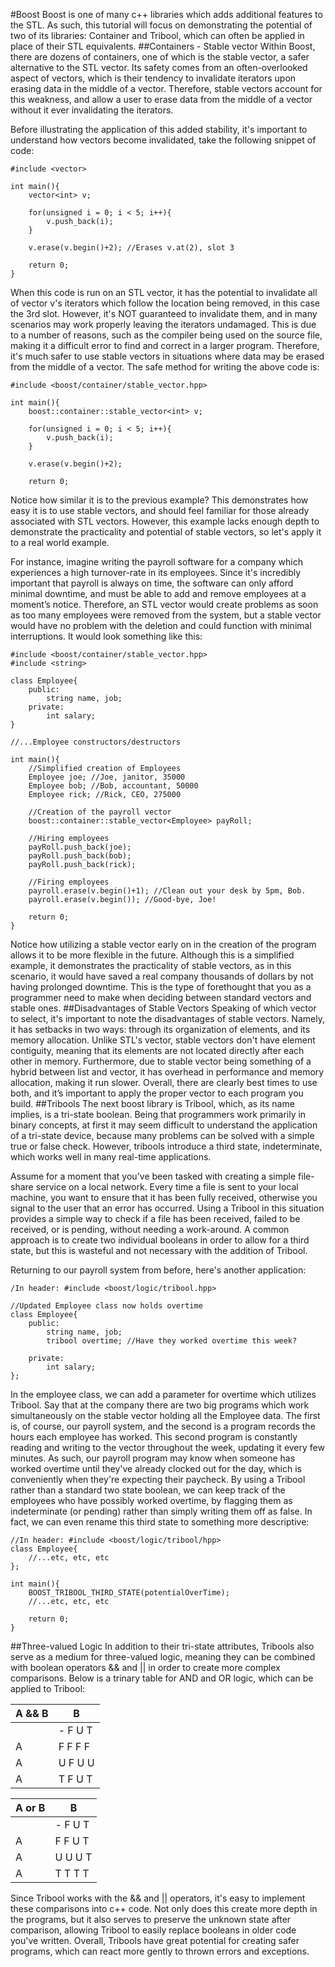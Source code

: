 #Boost
Boost is one of many c++ libraries which adds additional features to the STL. As such, this tutorial will focus on demonstrating the potential of two of its libraries: Container and Tribool, which can often be applied in place of their STL equivalents.
##Containers - Stable vector
Within Boost, there are dozens of containers, one of which is the stable vector, a safer alternative to the STL vector. Its safety comes from an often-overlooked aspect of vectors, which is their tendency to invalidate iterators upon erasing data in the middle of a vector. Therefore, stable vectors account for this weakness, and allow a user to erase data from the middle of a vector without it ever invalidating the iterators.

Before illustrating the application of this added stability, it's important to understand how vectors become invalidated,
take the following snippet of code:
```
#include <vector>

int main(){
    vector<int> v;
    
    for(unsigned i = 0; i < 5; i++){
        v.push_back(i);
    }

    v.erase(v.begin()+2); //Erases v.at(2), slot 3

    return 0;
}
```
When this code is run on an STL vector, it has the potential to invalidate all of vector v's iterators which follow the location being removed, in this case the 3rd slot. However, it's NOT guaranteed to invalidate them, and in many scenarios may work properly leaving the iterators undamaged. This is due to a number of reasons, such as the compiler being used on the source file, making it a difficult error to find and correct in a larger program. Therefore, it's much safer to use stable vectors in situations where data may be erased from the middle of a vector. The safe method for writing the above code is:
```
#include <boost/container/stable_vector.hpp>

int main(){
    boost::container::stable_vector<int> v;
    
    for(unsigned i = 0; i < 5; i++){
        v.push_back(i);
    }
    
    v.erase(v.begin()+2);
    
    return 0;
```
Notice how similar it is to the previous example? This demonstrates how easy it is to use stable vectors, and should feel familiar for those already associated with STL vectors. However, this example lacks enough depth to demonstrate the practicality and potential of stable vectors, so let's apply it to a real world example.

For instance, imagine writing the payroll software for a company which experiences a high turnover-rate in its employees. Since it's incredibly important that payroll is always on time, the software can only afford minimal downtime, and must be able to add and remove employees at a moment’s notice. Therefore, an STL vector would create problems as soon as too many employees were removed from the system, but a stable vector would have no problem with the deletion and could function with minimal interruptions. It would look something like this:
```
#include <boost/container/stable_vector.hpp>
#include <string>

class Employee{
    public:
        string name, job;
    private:
        int salary;
}

//...Employee constructors/destructors

int main(){
    //Simplified creation of Employees
    Employee joe; //Joe, janitor, 35000
    Employee bob; //Bob, accountant, 50000
    Employee rick; //Rick, CEO, 275000 
    
    //Creation of the payroll vector
    boost::container::stable_vector<Employee> payRoll;

    //Hiring employees
    payRoll.push_back(joe);
    payRoll.push_back(bob);
    payRoll.push_back(rick);

    //Firing employees
    payroll.erase(v.begin()+1); //Clean out your desk by 5pm, Bob.
    payroll.erase(v.begin()); //Good-bye, Joe!

    return 0;
}
```
Notice how utilizing a stable vector early on in the creation of the program allows it to be more flexible in the future. Although this is a simplified example, it demonstrates the practicality of stable vectors, as in this scenario, it would have saved a real company thousands of dollars by not having prolonged downtime. This is the type of forethought that you as a programmer need to make when deciding between standard vectors and stable ones.
##Disadvantages of Stable Vectors
Speaking of which vector to select, it's important to note the disadvantages of stable vectors. Namely, it has setbacks in two ways: through its organization of elements, and its memory allocation. Unlike STL's vector, stable vectors don't have element contiguity, meaning that its elements are not located directly after each other in memory. Furthermore, due to stable vector being something of a hybrid between list and vector, it has overhead in performance and memory allocation, making it run slower. Overall, there are clearly best times to use both, and it’s important to apply the proper vector to each program you build. 
##Tribools
The next boost library is Tribool, which, as its name implies, is a tri-state boolean. Being that programmers work primarily in binary concepts, at first it may seem difficult to understand the application of a tri-state device, because many problems can be solved with a simple true or false check. However, tribools introduce a third state, indeterminate, which works well in many real-time applications.

Assume for a moment that you've been tasked with creating a simple file-share service on a local network. Every time a file is sent to your local machine, you want to ensure that it has been fully received, otherwise you signal to the user that an error has occurred. Using a Tribool in this situation provides a simple way to check if a file has been received, failed to be received, or is pending, without needing a work-around. A common approach is to create two individual booleans in order to allow for a third state, but this is wasteful and not necessary with the addition of Tribool.

Returning to our payroll system from before, here's another application:
```
/In header: #include <boost/logic/tribool.hpp>

//Updated Employee class now holds overtime
class Employee{
    public:
        string name, job;
        tribool overtime; //Have they worked overtime this week?
    
    private:
        int salary;
};

```
In the employee class, we can add a parameter for overtime which utilizes Tribool. Say that at the company there are two big programs which work simultaneously on the stable vector holding all the Employee data. The first is, of course, our payroll system, and the second is a program records the hours each employee has worked. This second program is constantly reading and writing to the vector throughout the week, updating it every few minutes. As such, our payroll program may know when someone has worked overtime until they've already clocked out for the day, which is conveniently when they're expecting their paycheck. By using a Tribool rather than a standard two state boolean, we can keep track of the employees who have possibly worked overtime, by flagging them as indeterminate (or pending) rather than simply writing them off as false. In fact, we can even rename this third state to something more descriptive:
```
//In header: #include <boost/logic/tribool/hpp>
class Employee{
    //...etc, etc, etc
};

int main(){
    BOOST_TRIBOOL_THIRD_STATE(potentialOverTime);
    //...etc, etc, etc

    return 0;
}
```
##Three-valued Logic
In addition to their tri-state attributes, Tribools also serve as a medium for three-valued logic, meaning they can be combined with boolean operators && and || in order to create more complex comparisons. Below is a trinary table for AND and OR logic, which can be applied to Tribool:

A && B| B
------|------
      | - F U T
A     | F F F F
A     | U F U U
A     | T F U T

A or B| B
------|------
      |- F U T
A     | F F U T
A     | U U U T
A     | T T T T

Since Tribool works with the && and || operators, it's easy to implement these comparisons into c++ code. Not only does this create more depth in the programs, but it also serves to preserve the unknown state after comparison, allowing Tribool to easily replace booleans in older code you've written. Overall, Tribools have great potential for creating safer programs, which can react more gently to thrown errors and exceptions.


